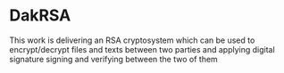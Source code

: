 # DakRSA
This work is delivering an RSA cryptosystem which can be used to encrypt/decrypt files and texts between two parties and applying digital signature signing and verifying between the two of them
